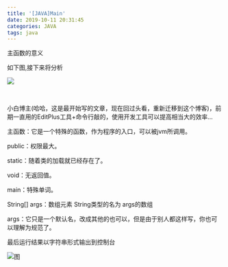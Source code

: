 ```yaml
---
title: '[JAVA]Main'
date: 2019-10-11 20:31:45
categories: JAVA
tags: java
---
```


主函数的意义


如下图,接下来将分析

![](http://image.xiaoxinyes.club/java_1.png)

&nbsp;

小白博主(哈哈，这是最开始写的文章，现在回过头看，重新迁移到这个博客)，前期一直用的EditPlus工具+命令行敲的，使用开发工具可以提高相当大的效率...

主函数：它是一个特殊的函数，作为程序的入口，可以被jvm所调用。

public：权限最大。

static：随着类的加载就已经存在了。

void：无返回值。

main：特殊单词。

String[] args：数组元素 String类型的名为 args的数组

args：它只是一个默认名，改成其他的也可以，但是由于别人都这样写，你也可以理解为规范了。

最后运行结果以字符串形式输出到控制台

![图](http://image.xiaoxinyes.club/java_1_1.png)


